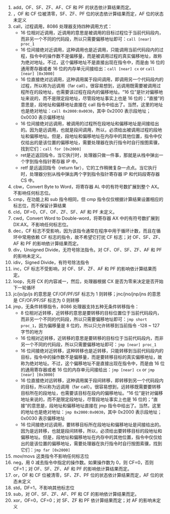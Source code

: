 1. add，OF、SF、ZF、AF、CF 和 PF 的状态依计算结果而定。
2. ，OF 和 CF 位被清零，SF、ZF、PF 位的状态依计算结果而定，AF 位的状态未定义
3. call，过程调用，8086 处理器支持四种调用方式：
    - 16 位相对近调用，近调用的意思是被调用的目标过程位于当前代码段内，而非另一个不同的代码段，所以只需要偏移地址即可：`call [near] proc_1`
    - 16 位间接绝对近调用，这种调用也是近调用，只能调用当前代码段内的过程，指令中的操作数不是偏移量，而是被调用过程的真实偏移地址，故称为绝对地址。不过，这个偏移地址不是直接出现在指令中，而是由 16 位的通用寄存器或者 16 位的内存单元间接给出：`call [near] cx` or `call [near] [0x3000]`
    - 16 位直接绝对远调用，这种调用属于段间调用，即调用另一个代码段内的过程，所以称为远调用（far call）。很容易想到，远调用既需要被调用过程所在的段地址，也需要该过程在段内的偏移地址。“16 位”是针对偏移地址来说的，而不是限定段地址，尽管段地址事实上也是 16 位的；“直接”的意思是，段地址和偏移地址直接在 call 指令中给出了。当然，这里的地址也是绝对地址：`call 0x2000:0x0030`，其中 0x2000 表示段地址；0x0030 表示偏移地址
    - 16 位间接绝对远调用，被调用的过程所在段地址和偏移地址是间接给出的。因为是远调用，也就是段间调用，所以，必须给出被调用过程的段地址和偏移地址。但是，段地址和偏移地址在内存中的其他位置，指令中仅仅给出的是该位置的偏移地址，需要处理器在执行指令时自行按图索骥，找到它们：`call for [0x2000]`
    - ret是近返回指令，当它执行时，处理器只做一件事，那就是从栈中弹出一个字到指令指针寄存器 IP 中。
    - retf 是远返回指令（return far），它的工作稍微复杂一点点。当它执行时，处理器分别从栈中弹出两个字到指令指针寄存器 IP 和代码段寄存器 CS 中。
5. cbw，Convert Byte to Word，将寄存器 AL 中的有符号数扩展到整个 AX。不影响任何标志位。
6. cmp，在功能上和 sub 指令相同，但 cmp 指令仅仅根据计算结果设置相应的标志位，而不保留计算结果
7. cld，DF=0，CF、OF、ZF、SF、AF 和 PF 未定义。
8. cwd，Convert Word to Double-word，将寄存器 AX 中的有符号数扩展到 DX:AX。不影响任何标志位。
9. dec，CF 标志不受影响，因为该指令通常在程序中用于循环计数，而且在循环中常用依赖 CF 标志的指令，故不希望它打扰 CF 标志；对 OF、SF、ZF、AF 和 PF 的影响依计算结果而定。
10. div，Unsigned Divide，无符号除法指令。对 CF、OF、SF、ZF、AF 和 PF 的影响未定义。
11. idiv，Signed Divide，有符号除法指令
12. inc，CF 标志不受影响，对 OF、SF、ZF、AF 和 PF 的影响依计算结果而定。
13. loop，先将 CX 的内容减一，然后，处理器根据 CX 是否为零来决定是否开始下一轮循环
14. jc/jo/jp/js 的意思是 CF/OF/PF/SF 标志为 1 则转移；jnc/jno/jnp/jns 的意思是 CF/OF/PF/SF 标志为 0 则转移
15. jmp，无条件转移指令，8086 处理器支持五种无条件转移指令：
    - 8 位相对近转移，近转移的意思是要转移的目标位置位于当前代码段内，而非另一个不同的代码段，所以只需要偏移地址即可：`jmp short proc_1`，因为偏移量是 8 位的，所以只允许转移到当前指令 -128 ~ 127 字节的地方
    - 16 位相对近转移，近转移的意思是要转移的目标位于当前代码段内，而非另一个不同的代码段，所以只需要偏移地址即可：`jmp [near] proc_1`
    - 16 位间接绝对近转移，这种转移也是近转移，只能转移到当前代码段内的目标，指令中的操作数不是偏移量，而是要转移目标的真实偏移地址，故称为绝对地址。不过，这个偏移地址不是直接出现在指令中，而是由 16 位的通用寄存器或者 16 位的内存单元间接给出：`jmp [near] cx` or `jmp [near] [0x3000]`
    - 16 位直接绝对远转移，这种调用属于段间转移，即转移到另一个代码段内的目标，所以称为远调用（far call）。很容易想到，远转移既需要要转移目标所在的段地址，也需要该目标在段内的偏移地址。“16 位”是针对偏移地址来说的，而不是限定段地址，尽管段地址事实上也是 16 位的；“直接”的意思是，段地址和偏移地址直接在 jmp 指令中给出了。当然，这里的地址也是绝对地址：`jmp 0x2000:0x0030`，其中 0x2000 表示段地址；0x0030 表示偏移地址
    - 16 位间接绝对远调用，要转移目标所在段地址和偏移地址是间接给出的。因为是远转移，也就是段间转移，所以，必须给出要转移目标的段地址和偏移地址。但是，段地址和偏移地址在内存中的其他位置，指令中仅仅给出的是该位置的偏移地址，需要处理器在执行指令时自行按图索骥，找到它们：`jmp far [0x2000]`
17. mov/movs 这类指令不影响任何标志位
18. neg，用 0 减去指令中指定的操作数。如果操作数为 0，则 CF=0，否则 CF=1；对 OF、SF、ZF、AF 和 PF 的影响依计算结果而定。
19. or，OF 和 CF 位被清零，SF、ZF、PF 位的状态依计算结果而定，AF 位的状态未定义
20. std，DF=1，不影响其他标志位
21. sub，对 OF、SF、ZF、AF、PF 和 CF 的影响依计算结果而定。
22. xor，OF=0，CF=0；对 SF、ZF 和 PF 依计算结果而定；对 AF 的影响未定义
